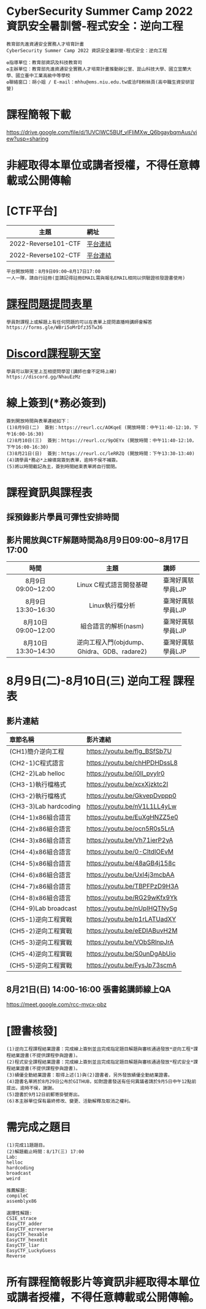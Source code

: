 # CyberSecurity Summer Camp 2022 資訊安全暑訓營-程式安全：逆向工程
```
教育部先進資通安全實務人才培育計畫
CyberSecurity Summer Camp 2022 資訊安全暑訓營-程式安全：逆向工程
   
✪指導單位：教育部資訊及科技教育司
✪主辦單位：教育部先進資通安全實務人才培育計畫推動辦公室、崑山科技大學、國立宜蘭大學、國立臺中工業高級中等學校
✪聯絡窗口：胡小姐 / E-mail：mhhu@ems.niu.edu.tw或洽FB粉絲頁(高中職生資安研習營)
```
# 課程簡報下載
https://drive.google.com/file/d/1UVClWC5BUf_vlFIiMXw_Q6bgaybqmAus/view?usp=sharing

# 非經取得本單位或講者授權，不得任意轉載或公開傳輸

# [CTF平台]
|主題|網址|
|:----:|:------|
|2022-Reverse101-CTF|[平台連結](http://140.110.112.212)|
|2022-Reverse102-CTF|[平台連結](http://140.110.112.213)|
```
平台開放時間：8月9日09:00~8月17日17:00
一人一隊，請自行註冊(並請記得註冊EMAIL需與報名EMAIL相同以供驗證核發證書使用)
```


# [課程問題提問表單](https://forms.gle/WBri5oMrDfz35Tw36)
```
學員對課程上或解題上有任何問題的可以在表單上提問直播時講師會解答
https://forms.gle/WBri5oMrDfz35Tw36
```


# [Discord課程聊天室](https://discord.gg/NhauEzMz)
```
學員可以聊天室上互相提問學習(講師也會不定時上線)
https://discord.gg/NhauEzMz
```


# 線上簽到(*務必簽到)
```
簽到開放時間與表單連結如下：
(1)8月9日(二)  簽到：https://reurl.cc/AOKqeE (開放時間：中午11:40-12:10，下午16:00-16:30)
(2)8月10日(三)  簽到：https://reurl.cc/9pOEYx (開放時間：中午11:40-12:10，下午16:00-16:30)
(3)8月21日(日)  簽到：https://reurl.cc/leRRZQ (開放時間：下午13:30-13:40)
(4)請學員*務必*上線填寫簽到表單，逾時不侯不補簽。
(5)將以時間截記為主，簽到時間結束表單將自行關閉。
```


#  課程資訊與課程表
## 採預錄影片學員可彈性安排時間
## 影片開放與CTF解題時間為8月9日09:00~8月17日17:00
|時間|主題|講師|
|:----:|:----:|:------|
|8月9日09:00~12:00|Linux C程式語言開發基礎|臺灣好厲駭學員LJP|
|8月9日13:30~16:30|Linux執行檔分析|臺灣好厲駭學員LJP|
|8月10日09:00~12:00|組合語言的解析(nasm)|臺灣好厲駭學員LJP|
|8月10日13:30~14:30|逆向工程入門(objdump、Ghidra、GDB、radare2)|臺灣好厲駭學員LJP|


# 8月9日(二)-8月10日(三) 逆向工程  課程表
## 影片連結
|章節名稱|影片連結|
|:------|:-------------|
|(CH1)簡介逆向工程|https://youtu.be/flg_BSfSb7U|
|(CH2-1)C程式語言|https://youtu.be/chHPDHDssL8|
|(CH2-2)Lab helloc|https://youtu.be/i0Il_pvylr0|
|(CH3-1)執行檔格式|https://youtu.be/xcxXjzktc2I|
|(CH3-2)執行檔格式|https://youtu.be/GkvepDvppp0|
|(CH3-3)Lab hardcoding|https://youtu.be/nV1L1LL4yLw|
|(CH4-1)x86組合語言|https://youtu.be/EuXgHNZZ5e0|
|(CH4-2)x86組合語言|https://youtu.be/ocn5R0s5LrA|
|(CH4-3)x86組合語言|https://youtu.be/Vh71ierP2yA|
|(CH4-4)x86組合語言|https://youtu.be/0-CltdIOEvM|
|(CH4-5)x86組合語言|https://youtu.be/48aGB4j158c|
|(CH4-6)x86組合語言|https://youtu.be/Uxl4j3mcbAA|
|(CH4-7)x86組合語言|https://youtu.be/TBPFPzD9H3A|
|(CH4-8)x86組合語言|https://youtu.be/RG29wKfx9Yk|
|(CH4-9)Lab broadcast|https://youtu.be/nUpIHQTNySg|
|(CH5-1)逆向工程實戰|https://youtu.be/p1rLATUadXY|
|(CH5-2)逆向工程實戰|https://youtu.be/eEDIABuvH2M|
|(CH5-3)逆向工程實戰|https://youtu.be/VObSRlnpJrA|
|(CH5-4)逆向工程實戰|https://youtu.be/S0unDgAbUio|
|(CH5-5)逆向工程實戰|https://youtu.be/FysJp73scmA|


## 8月21日(日) 14:00-16:00 張書銘講師線上QA
https://meet.google.com/rcc-mvcx-pbz


# [證書核發]
```
(1)逆向工程課程結業證書：完成線上簽到並且完成指定題目解題與審核通過發放*逆向工程*課程結業證書(不提供課程參與證書)。
(2)程式安全課程結業證書：完成線上簽到並且完成指定題目解題與審核通過發放*程式安全*課程結業證書(不提供課程參與證書)。
(3)績優全勤結業證書：取得上述(1)與(2)證書者，另外發放績優全勤結業證書。
(4)證書名單將於8月29日公布於GITHUB，如對證書發送有任何異議者請於9月5日中午12點前提出，逾時不侯，謝謝。
(5)證書於9月12日前郵寄掛號寄出。
(6)本主辦單位保有最終修改、變更、活動解釋及取消之權利。 
```


#  需完成之題目      
```
(1)完成11題題目。
(2)解題截止時間：8/17(三) 17:00
Lab:
helloc
hardcoding
broadcast
weird

推薦解題:
compileC
assemblyx86

選擇性解題:
CSIE_strace
EasyCTF_adder
EasyCTF_ezreverse
EasyCTF_hexable
EasyCTF_hexedit
EasyCTF_liar
EasyCTF_LuckyGuess
Reverse
```

#  所有課程簡報影片等資訊非經取得本單位或講者授權，不得任意轉載或公開傳輸。

